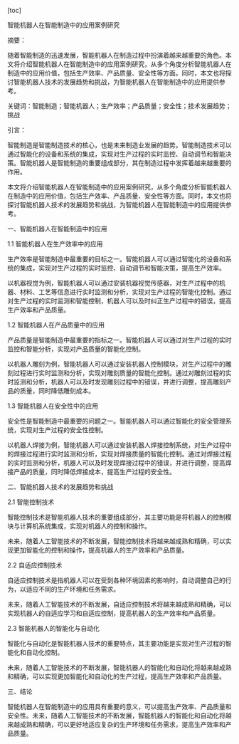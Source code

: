 
[toc]                    
                
                
智能机器人在智能制造中的应用案例研究

摘要：

随着智能制造的迅速发展，智能机器人在制造过程中扮演着越来越重要的角色。本文将介绍智能机器人在智能制造中的应用案例研究，从多个角度分析智能机器人在制造中的应用价值，包括生产效率、产品质量、安全性等方面。同时，本文也将探讨智能机器人技术的发展趋势和挑战，为智能机器人在智能制造中的应用提供参考。

关键词：智能制造；智能机器人；生产效率；产品质量；安全性；技术发展趋势；挑战

引言：

智能制造是智能制造技术的核心，也是未来制造业发展的趋势。智能制造技术可以通过智能化的设备和系统的集成，实现对生产过程的实时监控、自动调节和智能决策。智能机器人是智能制造的重要组成部分，其在制造过程中发挥着越来越重要的作用。

本文将介绍智能机器人在智能制造中的应用案例研究，从多个角度分析智能机器人在制造中的应用价值，包括生产效率、产品质量、安全性等方面。同时，本文也将探讨智能机器人技术的发展趋势和挑战，为智能机器人在智能制造中的应用提供参考。

一、智能机器人在智能制造中的应用

1.1 智能机器人在生产效率中的应用

生产效率是智能制造中最重要的目标之一。智能机器人可以通过智能化的设备和系统的集成，实现对生产过程的实时监控、自动调节和智能决策，提高生产效率。

以机器视觉为例，智能机器人可以通过安装机器视觉传感器，对生产过程中的机器、材料、工艺等信息进行实时监测和分析，实现对生产过程的智能化控制。通过对生产过程的实时监测和智能控制，机器人可以及时纠正生产过程中的错误，提高生产效率和产品质量。

1.2 智能机器人在产品质量中的应用

产品质量是智能制造中最重要的指标之一。智能机器人可以通过对生产过程的实时监控和智能分析，实现对产品质量的智能化控制。

以机器人雕刻为例，智能机器人可以通过安装机器人控制模块，对生产过程中的雕刻过程进行实时监测和分析，实现对雕刻质量的智能化控制。通过对雕刻过程的实时监测和分析，机器人可以及时发现雕刻过程中的错误，并进行调整，提高雕刻产品的质量，同时降低雕刻成本。

1.3 智能机器人在安全性中的应用

安全性是智能制造中最重要的问题之一。智能机器人可以通过智能化的安全管理系统，实现对生产过程的安全性控制。

以机器人焊接为例，智能机器人可以通过安装机器人焊接控制系统，对生产过程中的焊接过程进行实时监测和分析，实现对焊接质量的智能化控制。通过对焊接过程的实时监测和分析，机器人可以及时发现焊接过程中的错误，并进行调整，提高焊接产品的质量，同时降低焊接成本，提高生产过程的安全性。

二、智能机器人技术的发展趋势和挑战

2.1 智能控制技术

智能控制技术是智能机器人技术的重要组成部分，其主要功能是将机器人的控制模块与计算机系统集成，实现对机器人的控制和操作。

未来，随着人工智能技术的不断发展，智能控制技术将越来越成熟和精确，可以实现更加智能化的控制和操作，提高机器人的生产效率和产品质量。

2.2 自适应控制技术

自适应控制技术是指机器人可以在受到各种环境因素的影响时，自动调整自己的行为，以适应不同的生产环境和任务需求。

未来，随着人工智能技术的不断发展，自适应控制技术将越来越成熟和精确，可以实现机器人的自适应学习和自适应控制，提高机器人的生产效率和产品质量。

2.3 智能机器人的智能化与自动化

智能化与自动化是智能机器人技术的重要特点，其主要功能是实现对生产过程的智能化和自动化控制。

未来，随着人工智能技术的不断发展，智能机器人的智能化和自动化将越来越成熟和精确，可以实现更加智能化和自动化的生产过程，提高生产效率和产品质量。

三、结论

智能机器人在智能制造中的应用具有重要的意义，可以提高生产效率、产品质量和安全性。未来，随着人工智能技术的不断发展，智能机器人的智能化和自动化将越来越成熟和精确，可以更好地适应复杂的生产环境和任务需求，提高生产效率和产品质量。

